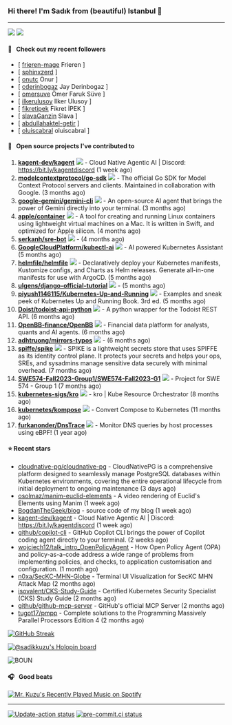 ### Hi there! I'm Sadık from (beautiful) Istanbul 👋

---

[![](https://img.shields.io/stackexchange/stackoverflow/r/7030591?style=plastic)](https://stackoverflow.com/users/7030591/sadik-kuzu)
[![](https://img.shields.io/twitter/follow/sadikkuzu_mba?style=social)](https://twitter.com/sadikkuzu_mba)


#### 🔭 &nbsp; Check out my recent followers

- [ [frieren-mage](https://github.com/frieren-mage) Frieren ]
- [ [sphinxzerd](https://github.com/sphinxzerd)  ]
- [ [onutc](https://github.com/onutc) Onur ]
- [ [cderinbogaz](https://github.com/cderinbogaz) Jay Derinbogaz ]
- [ [omersuve](https://github.com/omersuve) Ömer Faruk Süve ]
- [ [ilkerulusoy](https://github.com/ilkerulusoy) Ilker Ulusoy ]
- [ [fikretipek](https://github.com/fikretipek) Fikret İPEK ]
- [ [slavaGanzin](https://github.com/slavaGanzin) Slava ]
- [ [abdullahaktel-getir](https://github.com/abdullahaktel-getir)  ]
- [ [oluiscabral](https://github.com/oluiscabral) oluiscabral ]

#### 🚀 &nbsp; Open source projects I've contributed to
1. [**kagent-dev/kagent**](https://github.com/kagent-dev/kagent/commits?author=sadikkuzu) [![](https://img.shields.io/github/stars/kagent-dev/kagent?style=social)](https://github.com/kagent-dev/kagent/stargazers) - Cloud Native Agentic AI | Discord: https://bit.ly/kagentdiscord (1 week ago)
1. [**modelcontextprotocol/go-sdk**](https://github.com/modelcontextprotocol/go-sdk/commits?author=sadikkuzu) [![](https://img.shields.io/github/stars/modelcontextprotocol/go-sdk?style=social)](https://github.com/modelcontextprotocol/go-sdk/stargazers) - The official Go SDK for Model Context Protocol servers and clients. Maintained in collaboration with Google. (3 months ago)
1. [**google-gemini/gemini-cli**](https://github.com/google-gemini/gemini-cli/commits?author=sadikkuzu) [![](https://img.shields.io/github/stars/google-gemini/gemini-cli?style=social)](https://github.com/google-gemini/gemini-cli/stargazers) - An open-source AI agent that brings the power of Gemini directly into your terminal. (3 months ago)
1. [**apple/container**](https://github.com/apple/container/commits?author=sadikkuzu) [![](https://img.shields.io/github/stars/apple/container?style=social)](https://github.com/apple/container/stargazers) - A tool for creating and running Linux containers using lightweight virtual machines on a Mac. It is written in Swift, and optimized for Apple silicon.  (4 months ago)
1. [**serkanh/sre-bot**](https://github.com/serkanh/sre-bot/commits?author=sadikkuzu) [![](https://img.shields.io/github/stars/serkanh/sre-bot?style=social)](https://github.com/serkanh/sre-bot/stargazers) -  (4 months ago)
1. [**GoogleCloudPlatform/kubectl-ai**](https://github.com/GoogleCloudPlatform/kubectl-ai/commits?author=sadikkuzu) [![](https://img.shields.io/github/stars/GoogleCloudPlatform/kubectl-ai?style=social)](https://github.com/GoogleCloudPlatform/kubectl-ai/stargazers) - AI powered Kubernetes Assistant (5 months ago)
1. [**helmfile/helmfile**](https://github.com/helmfile/helmfile/commits?author=sadikkuzu) [![](https://img.shields.io/github/stars/helmfile/helmfile?style=social)](https://github.com/helmfile/helmfile/stargazers) - Declaratively deploy your Kubernetes manifests, Kustomize configs, and Charts as Helm releases. Generate all-in-one manifests for use with ArgoCD. (5 months ago)
1. [**ulgens/django-official-tutorial**](https://github.com/ulgens/django-official-tutorial/commits?author=sadikkuzu) [![](https://img.shields.io/github/stars/ulgens/django-official-tutorial?style=social)](https://github.com/ulgens/django-official-tutorial/stargazers) -  (5 months ago)
1. [**piyush1146115/Kubernetes-Up-and-Running**](https://github.com/piyush1146115/Kubernetes-Up-and-Running/commits?author=sadikkuzu) [![](https://img.shields.io/github/stars/piyush1146115/Kubernetes-Up-and-Running?style=social)](https://github.com/piyush1146115/Kubernetes-Up-and-Running/stargazers) - Examples and sneak peek of Kubernetes Up and Running Book. 3rd ed. (5 months ago)
1. [**Doist/todoist-api-python**](https://github.com/Doist/todoist-api-python/commits?author=sadikkuzu) [![](https://img.shields.io/github/stars/Doist/todoist-api-python?style=social)](https://github.com/Doist/todoist-api-python/stargazers) - A python wrapper for the Todoist REST API. (6 months ago)
1. [**OpenBB-finance/OpenBB**](https://github.com/OpenBB-finance/OpenBB/commits?author=sadikkuzu) [![](https://img.shields.io/github/stars/OpenBB-finance/OpenBB?style=social)](https://github.com/OpenBB-finance/OpenBB/stargazers) - Financial data platform for analysts, quants and AI agents. (6 months ago)
1. [**adhtruong/mirrors-typos**](https://github.com/adhtruong/mirrors-typos/commits?author=sadikkuzu) [![](https://img.shields.io/github/stars/adhtruong/mirrors-typos?style=social)](https://github.com/adhtruong/mirrors-typos/stargazers) -  (6 months ago)
1. [**spiffe/spike**](https://github.com/spiffe/spike/commits?author=sadikkuzu) [![](https://img.shields.io/github/stars/spiffe/spike?style=social)](https://github.com/spiffe/spike/stargazers) - SPIKE is a lightweight secrets store that uses SPIFFE as its identity control plane. It protects your secrets and helps your ops, SREs, and sysadmins manage sensitive data securely with minimal overhead. (7 months ago)
1. [**SWE574-Fall2023-Group1/SWE574-Fall2023-G1**](https://github.com/SWE574-Fall2023-Group1/SWE574-Fall2023-G1/commits?author=sadikkuzu) [![](https://img.shields.io/github/stars/SWE574-Fall2023-Group1/SWE574-Fall2023-G1?style=social)](https://github.com/SWE574-Fall2023-Group1/SWE574-Fall2023-G1/stargazers) - Project for SWE 574 - Group 1 (7 months ago)
1. [**kubernetes-sigs/kro**](https://github.com/kubernetes-sigs/kro/commits?author=sadikkuzu) [![](https://img.shields.io/github/stars/kubernetes-sigs/kro?style=social)](https://github.com/kubernetes-sigs/kro/stargazers) - kro | Kube Resource Orchestrator (8 months ago)
1. [**kubernetes/kompose**](https://github.com/kubernetes/kompose/commits?author=sadikkuzu) [![](https://img.shields.io/github/stars/kubernetes/kompose?style=social)](https://github.com/kubernetes/kompose/stargazers) - Convert Compose to Kubernetes (11 months ago)
1. [**furkanonder/DnsTrace**](https://github.com/furkanonder/DnsTrace/commits?author=sadikkuzu) [![](https://img.shields.io/github/stars/furkanonder/DnsTrace?style=social)](https://github.com/furkanonder/DnsTrace/stargazers) - Monitor DNS queries by host processes using eBPF! (1 year ago)


#### ⭐ Recent stars

- [cloudnative-pg/cloudnative-pg](https://github.com/cloudnative-pg/cloudnative-pg) - CloudNativePG is a comprehensive platform designed to seamlessly manage PostgreSQL databases within Kubernetes environments, covering the entire operational lifecycle from initial deployment to ongoing maintenance (3 days ago)
- [osolmaz/manim-euclid-elements](https://github.com/osolmaz/manim-euclid-elements) - A video rendering of Euclid&#39;s Elements using Manim (1 week ago)
- [BogdanTheGeek/blog](https://github.com/BogdanTheGeek/blog) - source code of my blog (1 week ago)
- [kagent-dev/kagent](https://github.com/kagent-dev/kagent) - Cloud Native Agentic AI | Discord: https://bit.ly/kagentdiscord (1 week ago)
- [github/copilot-cli](https://github.com/github/copilot-cli) - GitHub Copilot CLI brings the power of Copilot coding agent directly to your terminal.  (2 weeks ago)
- [wojciech12/talk_intro_OpenPolicyAgent](https://github.com/wojciech12/talk_intro_OpenPolicyAgent) - How Open Policy Agent (OPA) and policy-as-a-code address a wide range of problems from implementing policies, and checks, to application customisation and configuration.  (1 month ago)
- [n0xa/SecKC-MHN-Globe](https://github.com/n0xa/SecKC-MHN-Globe) - Terminal UI Visualization for SecKC MHN Attack Map (2 months ago)
- [isovalent/CKS-Study-Guide](https://github.com/isovalent/CKS-Study-Guide) - Certified Kubernetes Security Specialist (CKS) Study Guide (2 months ago)
- [github/github-mcp-server](https://github.com/github/github-mcp-server) - GitHub&#39;s official MCP Server (2 months ago)
- [tugot17/pmpp](https://github.com/tugot17/pmpp) - Complete solutions to the Programming Massively Parallel Processors Edition 4 (2 months ago)

[![GitHub Streak](https://streak-stats.demolab.com?user=sadikkuzu&theme=github-dark&hide_border=true&date_format=M%20j%5B%2C%20Y%5D)](https://git.io/streak-stats)

[![@sadikkuzu's Holopin board](https://holopin.io/api/user/board?user=sadikkuzu)](https://holopin.io/@sadikkuzu)

![BOUN](https://github.com/sadikkuzu/sadikkuzu/assets/23168063/c4686502-9896-4af6-86d3-229dac1baa32)

#### 🎧 &nbsp; Good beats

[![Mr. Kuzu's Recently Played Music on Spotify](https://spotify-recently-played-readme.vercel.app/api?user=5cfgfpgmik69ly41rspaiod2a&count=3&unique=1)](https://open.spotify.com/user/5cfgfpgmik69ly41rspaiod2a)

---

[![Update-action status](https://github.com/sadikkuzu/sadikkuzu/actions/workflows/sadikkuzu.yml/badge.svg)](https://github.com/sadikkuzu/sadikkuzu/actions/workflows/sadikkuzu.yml)
[![pre-commit.ci status](https://results.pre-commit.ci/badge/github/sadikkuzu/sadikkuzu/master.svg)](https://results.pre-commit.ci/latest/github/sadikkuzu/sadikkuzu/master)
